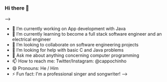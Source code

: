 ### Hi there 👋

-->
- 🔭 I’m currently working on App development with Java
- 🌱 I’m currently learning to become a full stack software engineer and an electrical engineer
- 👯 I’m looking to collaborate on software engineering projects
- 🤔 I’m looking for help with basic C and Java problems
- 💬 Ask me about anything concerning computer programming
- 📫 How to reach me: Twitter/Instagram: @cappochinho
- 😄 Pronouns: He / Him
- ⚡ Fun fact: I'm a professional singer and songwriter!
-->
